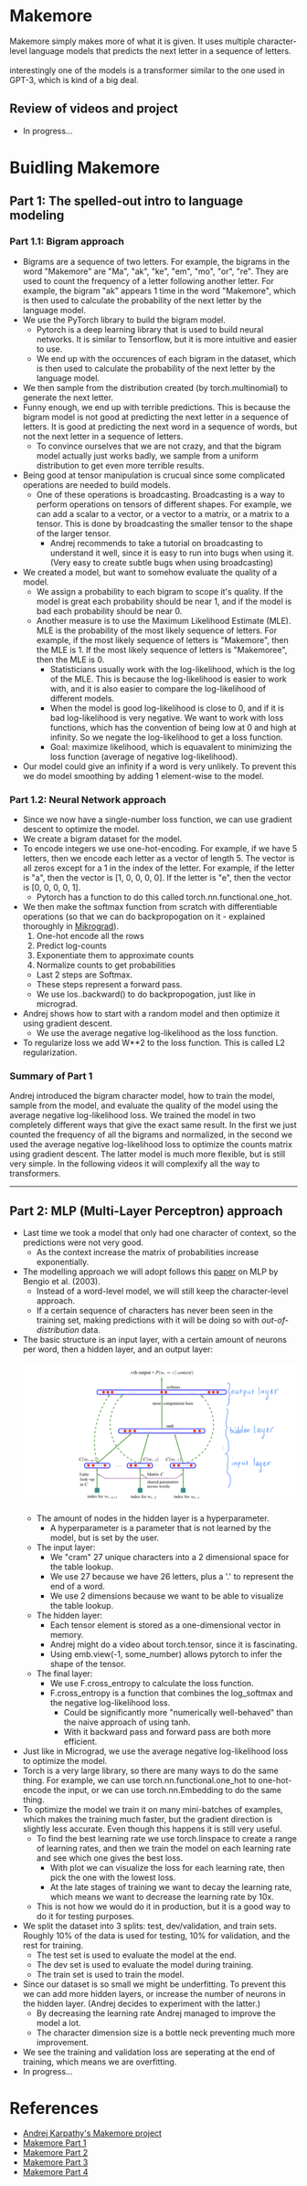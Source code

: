 # Makemore
Makemore simply makes more of what it is given. It uses multiple character-level language models that predicts the next letter in a sequence of letters.<br />
<br />
interestingly one of the models is a transformer similar to the one used in GPT-3, which is kind of a big deal.

## Review of videos and project
* In progress...

# Buidling Makemore
## Part 1: The spelled-out intro to language modeling
### Part 1.1: Bigram approach
* Bigrams are a sequence of two letters. For example, the bigrams in the word "Makemore" are "Ma", "ak", "ke", "em", "mo", "or", "re". They are used to count the frequency of a letter following another letter. For example, the bigram "ak" appears 1 time in the word "Makemore", which is then used to calculate the probability of the next letter by the language model.
* We use the PyTorch library to build the bigram model. 
  * Pytorch is a deep learning library that is used to build neural networks. It is similar to Tensorflow, but it is more intuitive and easier to use.
  * We end up with the occurences of each bigram in the dataset, which is then used to calculate the probability of the next letter by the language model.
* We then sample from the distribution created (by torch.multinomial) to generate the next letter.
* Funny enough, we end up with terrible predictions. This is because the bigram model is not good at predicting the next letter in a sequence of letters. It is good at predicting the next word in a sequence of words, but not the next letter in a sequence of letters.
  * To convince ourselves that we are not crazy, and that the bigram model actually just works badly, we sample from a uniform distribution to get even more terrible results.
* Being good at tensor manipulation is crucual since some complicated operations are needed to build models.
  * One of these operations is broadcasting. Broadcasting is a way to perform operations on tensors of different shapes. For example, we can add a scalar to a vector, or a vector to a matrix, or a matrix to a tensor. This is done by broadcasting the smaller tensor to the shape of the larger tensor.
    * Andrej recommends to take a tutorial on broadcasting to understand it well, since it is easy to run into bugs when using it. (Very easy to create subtle bugs when using broadcasting)
* We created a model, but want to somehow evaluate the quality of a model.
  * We assign a probability to each bigram to scope it's quality. If the model is great each probability should be near 1, and if the model is bad each probability should be near 0.
  * Another measure is to use the Maximum Likelihood Estimate (MLE). MLE is the probability of the most likely sequence of letters. For example, if the most likely sequence of letters is "Makemore", then the MLE is 1. If the most likely sequence of letters is "Makemoree", then the MLE is 0.
    * Statisticians usually work with the log-likelihood, which is the log of the MLE. This is because the log-likelihood is easier to work with, and it is also easier to compare the log-likelihood of different models.
    * When the model is good log-likelihood is close to 0, and if it is bad log-likelihood is very negative. We want to work with loss functions, which has the convention of being low at 0 and high at infinity. So we negate the log-likelihood to get a loss function.
    * Goal: maximize likelihood, which is equavalent to minimizing the loss function (average of negative log-likelihood).
* Our model could give an infinity if a word is very unlikely. To prevent this we do model smoothing by adding 1 element-wise to the model.

### Part 1.2: Neural Network approach
* Since we now have a single-number loss function, we can use gradient descent to optimize the model.
* We create a bigram dataset for the model.
* To encode integers we use one-hot-encoding. For example, if we have 5 letters, then we encode each letter as a vector of length 5. The vector is all zeros except for a 1 in the index of the letter. For example, if the letter is "a", then the vector is [1, 0, 0, 0, 0]. If the letter is "e", then the vector is [0, 0, 0, 0, 1].
  * Pytorch has a function to do this called torch.nn.functional.one_hot.
* We then make the softmax function from scratch with differentiable operations (so that we can do backpropogation on it - explained thoroughly in [Mikrograd](https://github.com/karpathy/micrograd)).
  1. One-hot encode all the rows
  2. Predict log-counts
  3. Exponentiate them to approximate counts
  4. Normalize counts to get probabilities
  * Last 2 steps are Softmax.
  * These steps represent a forward pass.
  * We use los..backward() to do backpropogation, just like in micrograd.
* Andrej shows how to start with a random model and then optimize it using gradient descent.
  * We use the average negative log-likelihood as the loss function.
* To regularize loss we add W**2 to the loss function. This is called L2 regularization.

### Summary of Part 1
Andrej introduced the bigram character model, how to train the model, sample from the model, and evaluate the quality of the model using the average negative log-likelihood loss. We trained the model in two completely different ways that give the exact same result. In the first we just counted the frequency of all the bigrams and normalized, in the second we used the average negative log-likelihood loss to optimize the counts matrix using gradient descent. The latter model is much more flexible, but is still very simple. In the following videos it will complexify all the way to transformers.
<hr />

## Part 2: MLP (Multi-Layer Perceptron) approach
* Last time we took a model that only had one character of context, so the predictions were not very good.
  * As the context increase the matrix of probabilities increase exponentially.
* The modelling approach we will adopt follows this [paper](https://proceedings.neurips.cc/paper/2000/file/728f206c2a01bf572b5940d7d9a8fa4c-Paper.pdf) on MLP by Bengio et al. (2003).
  * Instead of a word-level model, we will still keep the character-level approach.
  * If a certain sequence of characters has never been seen in the training set, making predictions with it will be doing so with _out-of-distribution_ data.
* The basic structure is an input layer, with a certain amount of neurons per word, then a hidden layer, and an output layer: <br /><br />
![Structure](Images/NeuralNetStructure.jpeg)<br /><br />
  * The amount of nodes in the hidden layer is a hyperparameter.
    * A hyperparameter is a parameter that is not learned by the model, but is set by the user. 
  * The input layer:
    * We "cram" 27 unique characters into a 2 dimensional space for the table lookup.
    * We use 27 because we have 26 letters, plus a '.' to represent the end of a word.
    * We use 2 dimensions because we want to be able to visualize the table lookup.
  * The hidden layer:
    * Each tensor element is stored as a one-dimensional vector in memory.
    * Andrej might do a video about torch.tensor, since it is fascinating.
    * Using emb.view(-1, some_number) allows pytorch to infer the shape of the tensor.
  * The final layer:
    * We use F.cross_entropy to calculate the loss function.
    * F.cross_entropy is a function that combines the log_softmax and the negative log-likelihood loss.
      * Could be significantly more "numerically well-behaved" than the naive approach of using tanh.
      * With it backward pass and forward pass are both more efficient. 
* Just like in Micrograd, we use the average negative log-likelihood loss to optimize the model.
* Torch is a very large library, so there are many ways to do the same thing. For example, we can use torch.nn.functional.one_hot to one-hot-encode the input, or we can use torch.nn.Embedding to do the same thing.
* To optimize the model we train it on many mini-batches of examples, which makes the training much faster, but the gradient direction is slightly less accurate. Even though this happens it is still very useful.
  * To find the best learning rate we use torch.linspace to create a range of learning rates, and then we train the model on each learning rate and see which one gives the best loss.
    * With plot we can visualize the loss for each learning rate, then pick the one with the lowest loss.
    * At the late stages of training we want to decay the learning rate, which means we want to decrease the learning rate by 10x.
  * This is not how we would do it in production, but it is a good way to do it for testing purposes.
* We split the dataset into 3 splits: test, dev/validation, and train sets. Roughly 10% of the data is used for testing, 10% for validation, and the rest for training.
  * The test set is used to evaluate the model at the end.
  * The dev set is used to evaluate the model during training.
  * The train set is used to train the model.
* Since our dataset is so small we might be underfitting. To prevent this we can add more hidden layers, or increase the number of neurons in the hidden layer. (Andrej decides to experiment with the latter.)
  * By decreasing the learning rate Andrej managed to improve the model a lot.
  * The character dimension size is a bottle neck preventing much more improvement.
* We see the training and validation loss are seperating at the end of training, which means we are overfitting.
* In progress...

# References
* [Andrej Karpathy's Makemore project](https://github.com/karpathy/makemore)
* [Makemore Part 1](https://www.youtube.com/watch?v=PaCmpygFfXo&ab_channel=AndrejKarpathy)
* [Makemore Part 2](https://www.youtube.com/watch?v=TCH_1BHY58I&t=76s&ab_channel=AndrejKarpathy)
* [Makemore Part 3](https://www.youtube.com/watch?v=P6sfmUTpUmc&t=30s&ab_channel=AndrejKarpathy)
* [Makemore Part 4](https://www.youtube.com/watch?v=q8SA3rM6ckI&t=2185s&ab_channel=AndrejKarpathy)